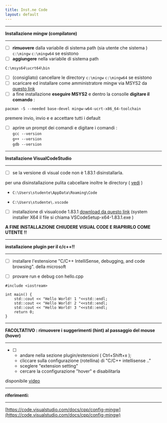 ```yaml
---
title: Inst.ne Code
layout: default
---
```


___

**Installazione mingw (compilatore)**

___

- [ ]  **rimuovere** dalla variabile di sistema path (sia utente che sistema ) `c:\mingw`  `c:\mingw64`  se esistono
- [ ]  **aggiungere** nella variabile di sistema path

``` C:\msys64\ucrt64\bin ```
- [ ]  (consigliato) cancellare le directory `c:\mingw`  `c:\mingw64`  se esistono
- [ ]  scaricare ed installare come amministratore mingw via MSYS2  da [questo link](https://github.com/msys2/msys2-installer/releases/download/2023-05-26/msys2-x86_64-20230526.exe )
- [ ]  a fine installazione **eseguire MSYS2** e dentro la consolle **digitare il comando** :
      
``` pacman -S --needed base-devel mingw-w64-ucrt-x86_64-toolchain ```
      
premere invio, invio e  e accettare tutti i default 

- [ ]  aprire un prompt dei comandi  e digitare i comandi :
\
`gcc --version`\
`g++ --version`\
`gdb --version`

___

**Installazione VisualCodeStudio**

___

- [ ]  se la versione di visual code non è 1.83.1  disinstallarla.

 per una disinstallazione pulita cabcellare inoltre le directory ( [vedi](https://code.visualstudio.com/docs/setup/uninstall#_clean-uninstall) )

- `C:\Users\studente\AppData\Roaming\Code`

- `C:\Users\studente\.vscode`



- [ ]  installazione di visualcode 1.83.1  [download da questo link](https://code.visualstudio.com/docs/?dv=win64) (system installer X64 il file si chiama VSCodeSetup-x64-1.83.1.exe ) 


**A FINE INSTALLAZIONE CHIUDERE VISUAL CODE E RIAPRIRLO COME UTENTE !!**


___
**installazione plugin per il c/c++!!**
___

- [ ]  installare l'estensione "C/C++ IntelliSense, debugging, and code browsing". della microsoft


- [ ]  provare run e debug con hello.cpp


```
#include <iostream>

int main() {
    std::cout << "Hello World! 1 "<<std::endl;
    std::cout << "Hello World! 2 "<<std::endl;
    std::cout << "Hello World! 3 "<<std::endl;
    return 0;
}

```
___
**FACOLTATIVO : rimuovere i suggerimenti (hint) al passaggio del mouse (hover)**
___

- [ ] - andare nella sezione plugin/estensioni ( Ctrl+Shift+x );
  - cliccare sulla configurazione (rotellina) di "C/C++ intellisense .."
  - sceglere "extension setting"
  - cercare la cconfigurazione "hover" e disabilitarla

disponibile [video](video/hover.mp4)

___
**riferimenti:**
___

[https://code.visualstudio.com/docs/cpp/config-mingw](https://code.visualstudio.com/docs/cpp/config-mingw)

